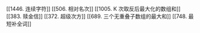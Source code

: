 

[[1446. 连续字符]]
[[506. 相对名次]]
[[1005. K 次取反后最大化的数组和]]
[[383. 赎金信]]
[[372. 超级次方]]
[[689. 三个无重叠子数组的最大和]]
[[748. 最短补全词]]